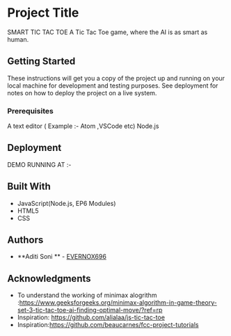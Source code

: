 
# Project Title
SMART TIC TAC TOE
A Tic Tac Toe game, where the AI is as smart as human.

## Getting Started

These instructions will get you a copy of the project up and running on your local machine for development and testing purposes. See deployment for notes on how to deploy the project on a live system.

### Prerequisites
A text editor ( Example :- Atom ,VSCode etc)
Node.js


## Deployment

DEMO RUNNING AT :-

## Built With

* JavaScript(Node.js, EP6 Modules)
* HTML5
* CSS

## Authors

* **Aditi Soni **  - [EVERNOX696](https://github.com/EVERNOX696)

## Acknowledgments

* To understand the working of minimax alogrithm :https://www.geeksforgeeks.org/minimax-algorithm-in-game-theory-set-3-tic-tac-toe-ai-finding-optimal-move/?ref=rp 
* Inspiration: https://github.com/alialaa/js-tic-tac-toe
* Inspiration:https://github.com/beaucarnes/fcc-project-tutorials
